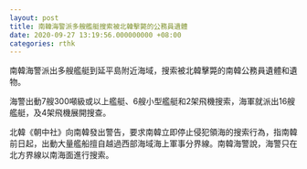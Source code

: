 ```yaml
---
layout: post
title: 南韓海警派多艘艦艇搜索被北韓擊斃的公務員遺體
date: 2020-09-27 13:19:56.000000000 +08:00
categories: rthk
---
```


南韓海警派出多艘艦艇到延平島附近海域，搜索被北韓擊斃的南韓公務員遺體和遺物。

海警出動7艘300噸級或以上艦艇、6艘小型艦艇和2架飛機搜索，海軍就派出16艘艦艇，及4架飛機展開搜查。

北韓《朝中社》向南韓發出警告，要求南韓立即停止侵犯領海的搜索行為，指南韓前日起，出動大量艦船擅自越過西部海域海上軍事分界線。南韓海警說，海警只在北方界線以南海面進行搜索。
